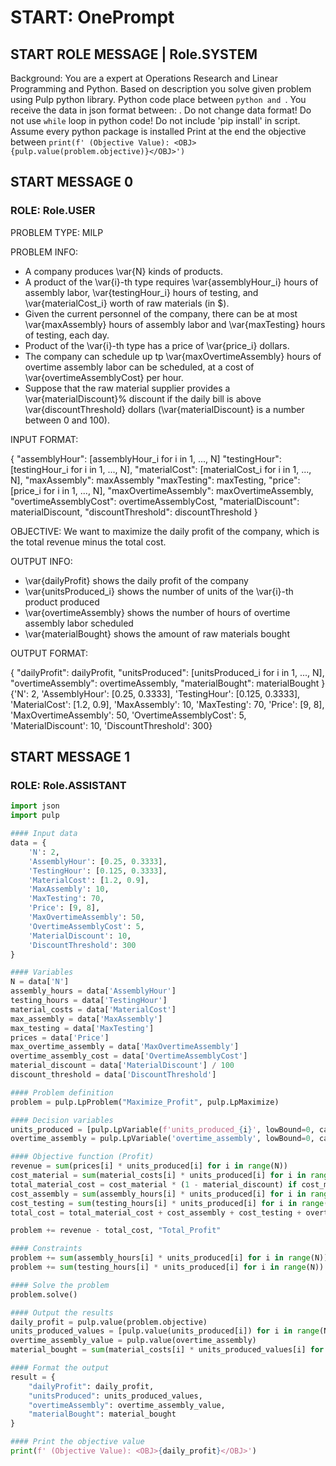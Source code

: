 # START: OnePrompt 
## START ROLE MESSAGE | Role.SYSTEM 
Background: You are a expert at Operations Research and Linear Programming and Python. Based on description you solve given problem using Pulp python library. Python code place between ```python and ```. You receive the data in json format between: <DATA></DATA>. Do not change data format! Do not use `while` loop in python code! Do not include 'pip install' in script. Assume every python package is installed Print at the end the objective between <OBJ></OBJ> `print(f' (Objective Value): <OBJ>{pulp.value(problem.objective)}</OBJ>')`  
## START MESSAGE 0 
### ROLE: Role.USER
<DESCRIPTION>
PROBLEM TYPE: MILP

PROBLEM INFO: 
- A company produces \var{N} kinds of products. 
- A product of the \var{i}-th type requires \var{assemblyHour_i} hours of assembly labor, \var{testingHour_i} hours of testing, and \var{materialCost_i} worth of raw materials (in $).
- Given the current personnel of the company, there can be at most \var{maxAssembly} hours of assembly labor and \var{maxTesting} hours of testing, each day.
- Product of the \var{i}-th type has a price of \var{price_i} dollars.
- The company can schedule up tp \var{maxOvertimeAssembly} hours of overtime assembly labor can be sched­uled, at a cost of \var{overtimeAssemblyCost} per hour.
- Suppose that the raw material supplier provides a \var{materialDiscount}% discount if the daily bill is above \var{discountThreshold} dollars (\var{materialDiscount} is a number between 0 and 100).

INPUT FORMAT: 

{
    "assemblyHour": [assemblyHour_i for i in 1, ..., N]
    "testingHour": [testingHour_i for i in 1, ..., N],
    "materialCost": [materialCost_i for i in 1, ..., N],
    "maxAssembly": maxAssembly
    "maxTesting": maxTesting,
    "price": [price_i for i in 1, ..., N],
    "maxOvertimeAssembly": maxOvertimeAssembly,
    "overtimeAssemblyCost": overtimeAssemblyCost,
    "materialDiscount": materialDiscount,
    "discountThreshold": discountThreshold
}

OBJECTIVE: We want to maximize the daily profit of the company, which is the total revenue minus the total cost.

OUTPUT INFO: 

- \var{dailyProfit} shows the daily profit of the company 
- \var{unitsProduced_i} shows the number of units of the \var{i}-th product produced
- \var{overtimeAssembly} shows the number of hours of overtime assembly labor scheduled
- \var{materialBought} shows the amount of raw materials bought

OUTPUT FORMAT:

{
    "dailyProfit": dailyProfit,
    "unitsProduced": [unitsProduced_i for i in 1, ..., N],
    "overtimeAssembly": overtimeAssembly,
    "materialBought": materialBought
}
</DESCRIPTION>
<DATA>
{'N': 2, 'AssemblyHour': [0.25, 0.3333], 'TestingHour': [0.125, 0.3333], 'MaterialCost': [1.2, 0.9], 'MaxAssembly': 10, 'MaxTesting': 70, 'Price': [9, 8], 'MaxOvertimeAssembly': 50, 'OvertimeAssemblyCost': 5, 'MaterialDiscount': 10, 'DiscountThreshold': 300}</DATA>


## START MESSAGE 1 
### ROLE: Role.ASSISTANT
```python
import json
import pulp

#### Input data
data = {
    'N': 2,
    'AssemblyHour': [0.25, 0.3333],
    'TestingHour': [0.125, 0.3333],
    'MaterialCost': [1.2, 0.9],
    'MaxAssembly': 10,
    'MaxTesting': 70,
    'Price': [9, 8],
    'MaxOvertimeAssembly': 50,
    'OvertimeAssemblyCost': 5,
    'MaterialDiscount': 10,
    'DiscountThreshold': 300
}

#### Variables
N = data['N']
assembly_hours = data['AssemblyHour']
testing_hours = data['TestingHour']
material_costs = data['MaterialCost']
max_assembly = data['MaxAssembly']
max_testing = data['MaxTesting']
prices = data['Price']
max_overtime_assembly = data['MaxOvertimeAssembly']
overtime_assembly_cost = data['OvertimeAssemblyCost']
material_discount = data['MaterialDiscount'] / 100
discount_threshold = data['DiscountThreshold']

#### Problem definition
problem = pulp.LpProblem("Maximize_Profit", pulp.LpMaximize)

#### Decision variables
units_produced = [pulp.LpVariable(f'units_produced_{i}', lowBound=0, cat='Integer') for i in range(N)]
overtime_assembly = pulp.LpVariable('overtime_assembly', lowBound=0, cat='Continuous')

#### Objective function (Profit)
revenue = sum(prices[i] * units_produced[i] for i in range(N))
cost_material = sum(material_costs[i] * units_produced[i] for i in range(N))
total_material_cost = cost_material * (1 - material_discount) if cost_material > discount_threshold else cost_material
cost_assembly = sum(assembly_hours[i] * units_produced[i] for i in range(N))
cost_testing = sum(testing_hours[i] * units_produced[i] for i in range(N))
total_cost = total_material_cost + cost_assembly + cost_testing + overtime_assembly * overtime_assembly_cost

problem += revenue - total_cost, "Total_Profit"

#### Constraints
problem += sum(assembly_hours[i] * units_produced[i] for i in range(N)) + overtime_assembly <= max_assembly + max_overtime_assembly, "Assembly_Constraint"
problem += sum(testing_hours[i] * units_produced[i] for i in range(N)) <= max_testing, "Testing_Constraint"

#### Solve the problem
problem.solve()

#### Output the results
daily_profit = pulp.value(problem.objective)
units_produced_values = [pulp.value(units_produced[i]) for i in range(N)]
overtime_assembly_value = pulp.value(overtime_assembly)
material_bought = sum(material_costs[i] * units_produced_values[i] for i in range(N))

#### Format the output
result = {
    "dailyProfit": daily_profit,
    "unitsProduced": units_produced_values,
    "overtimeAssembly": overtime_assembly_value,
    "materialBought": material_bought
}

#### Print the objective value
print(f' (Objective Value): <OBJ>{daily_profit}</OBJ>')
```

